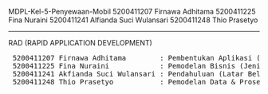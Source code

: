 MDPL-Kel-5-Penyewaan-Mobil
5200411207 Firnawa Adhitama
5200411225 Fina Nuraini
5200411241 Alfianda Suci Wulansari
5200411248 Thio Prasetyo

 <hr>
 RAD (RAPID APPLICATION DEVELOPMENT)
 <pre>
 5200411207 Firnawa Adhitama        : Pembentukan Aplikasi (Pembentukan Penjelasan Aplikasi & Kode Progam), Pengujian & Turnover (Proses Pengujian Sistem, Fungsi Jalannya Sistem)
 5200411225 Fina Nuraini            : Pemodelan Bisnis (Jenis Sistem, Bahasa Pemrograman, Kebutuhan Hardware, Kebutuhan Software, Kebutuhan Input, Kebutuhtan Informasi, Kebutuhan Antar Muka)
 5200411241 Akfianda Suci Wulansari : Pendahuluan (Latar Belakang Sistem, Tujuan, Batasan Masalah)
 5200411248 Thio Prasetyo           : Pemodelan Data & Proses (Arsitektur Sistem, Use Case Diagram, Activity Diagram, Sequence Diagram, Class Diagram)
 </pre>

